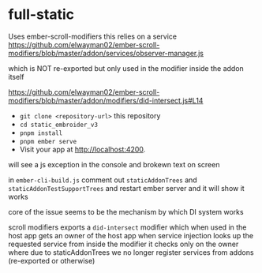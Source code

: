 # full-static

Uses ember-scroll-modifiers
this relies on a service 
https://github.com/elwayman02/ember-scroll-modifiers/blob/master/addon/services/observer-manager.js

which is NOT re-exported but only used in the modifier inside the addon itself

https://github.com/elwayman02/ember-scroll-modifiers/blob/master/addon/modifiers/did-intersect.js#L14



* `git clone <repository-url>` this repository
* `cd static_embroider_v3`
* `pnpm install`
* `pnpm ember serve`
* Visit your app at [http://localhost:4200](http://localhost:4200).


will see a js exception in the console and brokewn text on screen

in `ember-cli-build.js` comment out 
`staticAddonTrees` and `staticAddonTestSupportTrees` and restart ember server and it will show it works

core of the issue seems to be the mechanism by which DI system works

scroll modifiers exports a `did-intersect` modifier which when used in the host app gets an owner of the host app
when service injection looks up the requested service from inside the modifier it checks only on the owner where
due to staticAddonTrees we no longer register services from addons (re-exported or otherwise)


